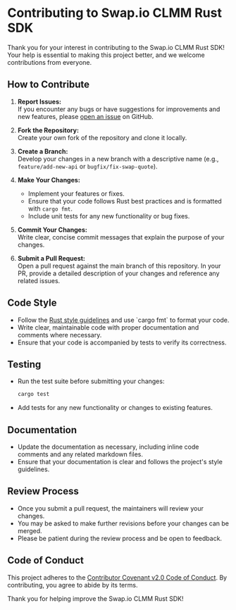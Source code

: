 # Contributing to Swap.io CLMM Rust SDK

Thank you for your interest in contributing to the Swap.io CLMM Rust SDK! Your help is essential to making this project better, and we welcome contributions from everyone.

## How to Contribute

1. **Report Issues:**  
   If you encounter any bugs or have suggestions for improvements and new features, please [open an issue](https://github.com/swap-dot-io/swap-io-clmm-rust-sdk/issues) on GitHub.

2. **Fork the Repository:**  
   Create your own fork of the repository and clone it locally.

3. **Create a Branch:**  
   Develop your changes in a new branch with a descriptive name (e.g., `feature/add-new-api` or `bugfix/fix-swap-quote`).

4. **Make Your Changes:**  
   - Implement your features or fixes.  
   - Ensure that your code follows Rust best practices and is formatted with `cargo fmt`.  
   - Include unit tests for any new functionality or bug fixes.

5. **Commit Your Changes:**  
   Write clear, concise commit messages that explain the purpose of your changes.

6. **Submit a Pull Request:**  
   Open a pull request against the main branch of this repository. In your PR, provide a detailed description of your changes and reference any related issues.

## Code Style

- Follow the [Rust style guidelines]([https://doc.rust-lang.org/style/](https://github.com/rust-dev-tools/fmt-rfcs)) and use `cargo fmt` to format your code.
- Write clear, maintainable code with proper documentation and comments where necessary.
- Ensure that your code is accompanied by tests to verify its correctness.

## Testing

- Run the test suite before submitting your changes:
  ```bash
  cargo test
  ```
- Add tests for any new functionality or changes to existing features.

## Documentation

- Update the documentation as necessary, including inline code comments and any related markdown files.
- Ensure that your documentation is clear and follows the project's style guidelines.

## Review Process

- Once you submit a pull request, the maintainers will review your changes.
- You may be asked to make further revisions before your changes can be merged.
- Please be patient during the review process and be open to feedback.

## Code of Conduct

This project adheres to the [Contributor Covenant v2.0 Code of Conduct](https://www.contributor-covenant.org/version/2/0/code_of_conduct/). By contributing, you agree to abide by its terms.

Thank you for helping improve the Swap.io CLMM Rust SDK!
